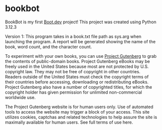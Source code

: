 # bookbot

BookBot is my first [Boot.dev](https://www.boot.dev) project!
This project was created using Python 3.12.3

Version 1:
This program takes in a book.txt file path as sys.arg when launching the program.
A report will be generated showing the name of the book, word count, and the character count.

To experiment with your own books, you can use [Project Gutenberg](https://www.gutenberg.org/) to grab the contents of public-domain books.
Project Gutenberg eBooks may be freely used in the United States because most are not protected by U.S. copyright law. They may not be free of copyright in other countries. Readers outside of the United States must check the copyright terms of their countries before accessing, downloading or redistributing eBooks. Project Gutenberg also have a number of copyrighted titles, for which the copyright holder has given permission for unlimited non-commercial worldwide use.

The Project Gutenberg website is for human users only. Use of automated tools to access the website may trigger a block of your access. This site utilizes cookies, captchas and related technologies to help assure the site is maximally available for human users. See full terms of use here.
